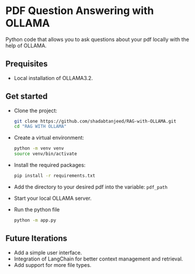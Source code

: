 # PDF Question Answering with OLLAMA

Python code that allows you to ask questions about your pdf locally with the help of OLLAMA.

## Prequisites
* Local installation of OLLAMA3.2.

## Get started

* Clone the project:
  ```bash
  git clone https://github.com/shadabtanjeed/RAG-with-OLLAMA.git
  cd "RAG WITH OLLAMA"
  ```

* Create a virtual environment:
  ```bash
  python -m venv venv
  source venv/bin/activate
  ```

* Install the required packages:
  ```bash
  pip install -r requirements.txt
  ```

* Add the directory to your desired pdf into the variable: `pdf_path`

* Start your local OLLAMA server.

* Run the python file
  ```bash
  python -m app.py
  ```

## Future Iterations
* Add a simple user interface.
* Integration of LangChain for better context management and retrieval.
* Add support for more file types.